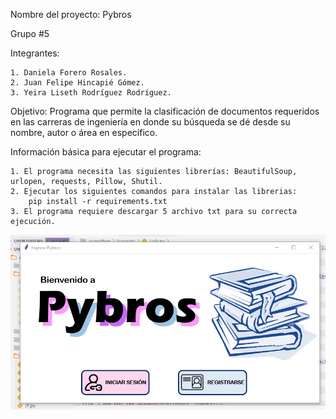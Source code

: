 

Nombre del proyecto: Pybros

Grupo #5

Integrantes:

    1. Daniela Forero Rosales.
    2. Juan Felipe Hincapié Gómez.
    3. Yeira Liseth Rodríguez Rodríguez.

Objetivo: Programa que permite la clasificación de documentos requeridos en las carreras de ingeniería en donde su búsqueda se dé desde su nombre, autor o área en específico.

Información básica para ejecutar el programa:

    1. El programa necesita las siguientes librerías: BeautifulSoup, urlopen, requests, Pillow, Shutil. 
    2. Ejecutar los siguientes comandos para instalar las librerias: 
        pip install -r requirements.txt
    3. El programa requiere descargar 5 archivo txt para su correcta ejecución.
    
    
![alt text](https://github.com/Juanfe710/Pybros/blob/main/Pybros%20inicio.jpeg)

